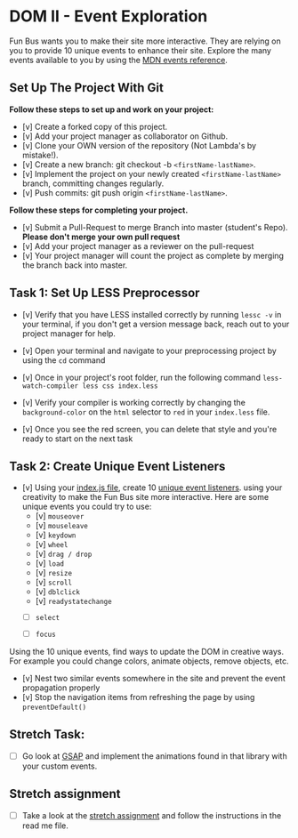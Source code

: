 # DOM II - Event Exploration

Fun Bus wants you to make their site more interactive. They are relying on you to provide 10 unique events to enhance their site. Explore the many events available to you by using the [MDN events reference](https://developer.mozilla.org/en-US/docs/Web/Events).

## Set Up The Project With Git

**Follow these steps to set up and work on your project:**

* [v] Create a forked copy of this project.
* [v] Add your project manager as collaborator on Github.
* [v] Clone your OWN version of the repository (Not Lambda's by mistake!).
* [v] Create a new branch: git checkout -b `<firstName-lastName>`.
* [v] Implement the project on your newly created `<firstName-lastName>` branch, committing changes regularly.
* [v] Push commits: git push origin `<firstName-lastName>`.

**Follow these steps for completing your project.**

* [v] Submit a Pull-Request to merge <firstName-lastName> Branch into master (student's  Repo). **Please don't merge your own pull request**
* [v] Add your project manager as a reviewer on the pull-request
* [v] Your project manager will count the project as complete by merging the branch back into master.

## Task 1: Set Up LESS Preprocessor

* [v] Verify that you have LESS installed correctly by running `lessc -v` in your terminal, if you don't get a version message back, reach out to your project manager for help.

* [v] Open your terminal and navigate to your preprocessing project by using the `cd` command

* [v] Once in your project's root folder, run the following command `less-watch-compiler less css index.less`

* [v] Verify your compiler is working correctly by changing the `background-color` on the `html` selector to `red` in your `index.less` file.

* [v] Once you see the red screen, you can delete that style and you're ready to start on the next task

## Task 2: Create Unique Event Listeners

* [v] Using your [index.js file](js/index.js), create 10 [unique event listeners](https://developer.mozilla.org/en-US/docs/Web/Events). using your creativity to make the Fun Bus site more interactive.  Here are some unique events you could try to use: 
	* [v] `mouseover`
	* [v] `mouseleave`
	* [v] `keydown`
	* [v] `wheel`
	* [v] `drag / drop`
	* [v] `load`
	* [v] `resize`
	* [v] `scroll`
	* [v] `dblclick`
	* [v] `readystatechange`
	* [ ] `select`
	* [ ] `focus`


Using the 10 unique events, find ways to update the DOM in creative ways. For example you could change colors, animate objects, remove objects, etc.

* [v] Nest two similar events somewhere in the site and prevent the event propagation properly
* [v] Stop the navigation items from refreshing the page by using `preventDefault()`

## Stretch Task:

* [ ] Go look at [GSAP](https://greensock.com/) and implement the animations found in that library with your custom events.

## Stretch assignment

* [ ] Take a look at the [stretch assignment](stretch-assignment) and follow the instructions in the read me file.
